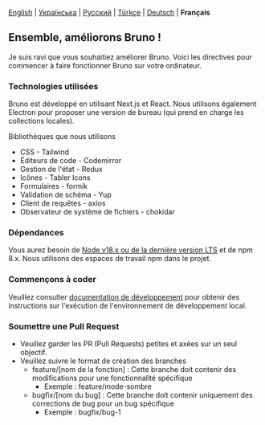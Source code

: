 [English](contributing.md) | [Українська](/contributing_ua.md) | [Русский](/contributing_ru.md) | [Türkçe](/contributing_tr.md) | [Deutsch](/contributing_de.md) | **Français**

## Ensemble, améliorons Bruno !

Je suis ravi que vous souhaitiez améliorer Bruno. Voici les directives pour commencer à faire fonctionner Bruno sur votre ordinateur.

### Technologies utilisées

Bruno est développé en utilisant Next.js et React. Nous utilisons également Electron pour proposer une version de bureau (qui prend en charge les collections locales).

Bibliothèques que nous utilisons

- CSS - Tailwind
- Éditeurs de code - Codemirror
- Gestion de l'état - Redux
- Icônes - Tabler Icons
- Formulaires - formik
- Validation de schéma - Yup
- Client de requêtes - axios
- Observateur de système de fichiers - chokidar

### Dépendances

Vous aurez besoin de [Node v18.x ou de la dernière version LTS](https://nodejs.org/fr/) et de npm 8.x. Nous utilisons des espaces de travail npm dans le projet.

### Commençons à coder

Veuillez consulter [documentation de développement](docs/development_fr.md) pour obtenir des instructions sur l'exécution de l'environnement de développement local.

### Soumettre une Pull Request

- Veuillez garder les PR (Pull Requests) petites et axées sur un seul objectif.
- Veuillez suivre le format de création des branches
  - feature/[nom de la fonction] : Cette branche doit contenir des modifications pour une fonctionnalité spécifique
    - Exemple : feature/mode-sombre
  - bugfix/[nom du bug] : Cette branche doit contenir uniquement des corrections de bug pour un bug spécifique
    - Exemple : bugfix/bug-1
